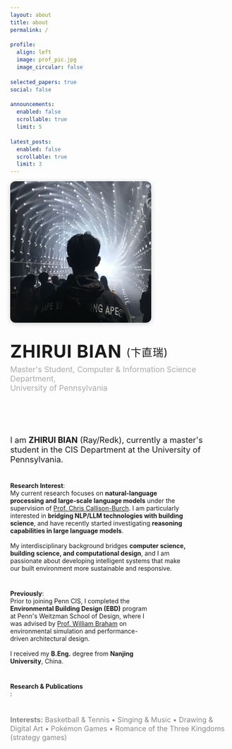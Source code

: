 ```yaml
---
layout: about
title: about
permalink: /

profile:
  align: left
  image: prof_pic.jpg
  image_circular: false

selected_papers: true
social: false

announcements:
  enabled: false
  scrollable: true
  limit: 5

latest_posts:
  enabled: false
  scrollable: true
  limit: 3
---
```


<div style="display: flex; align-items: flex-start; gap: 2.5rem; flex-wrap: wrap;">
  <div style="flex: 0 0 auto; max-width: 320px;">
    <img src="/assets/img/prof_pic.jpg" alt="Zhirui Bian" style="width: 100%; border-radius: 12px; box-shadow: 0 2px 12px #0003;">
  </div>
  <div style="flex: 1 1 320px; min-width: 260px; display: flex; flex-direction: column; justify-content: flex-start;">
    <div style="font-size: 2.5rem; font-weight: bold; letter-spacing: 1px; line-height: 1.1; text-transform: uppercase;">ZHIRUI BIAN <span style="font-size:1.5rem;font-weight:normal;vertical-align:middle;">(卞直瑞)</span></div>
    <div style="font-size: 1.1rem; margin: 0.5rem 0 1.2rem 0; color: #aaa;">Master's Student, Computer & Information Science Department,<br>University of Pennsylvania</div>
    <div style="margin-bottom: 1.2rem;">
      <a href="mailto:bzredk@seas.upenn.edu" style="margin-right: 0.7em;"><i class="fas fa-envelope fa-lg"></i></a>
      <a href="mailto:bzr962166649@gmail.com" style="margin-right: 0.7em;"><i class="fas fa-envelope-open fa-lg"></i></a>
      <a href="https://www.linkedin.com/in/zhirui-bian-65857526b/" target="_blank" style="margin-right: 0.7em;"><i class="fab fa-linkedin fa-lg"></i></a>
      <a href="https://scholar.google.com.hk/citations?user=vmCWvc8AAAAJ&hl=zh-CN" target="_blank"><i class="ai ai-google-scholar-square ai-lg"></i></a>
    </div>
  </div>
</div>

<div style="max-width:1200px;margin:2.5rem auto 1.5rem auto;font-size:1.15rem;">
I am <b>ZHIRUI BIAN</b> (Ray/Redk), currently a master's student in the CIS Department at the University of Pennsylvania.
</div>

<div style="display: flex; flex-wrap: wrap; gap: 2.5rem; margin-top:2.5rem; max-width:1200px;">
  <div style="flex:1 1 320px; min-width:260px; max-width:400px;">
    <b>Research Interest</b>:<br>
    My current research focuses on <b>natural-language processing and large-scale language models</b> under the supervision of <a href="https://www.cis.upenn.edu/~ccb/" target="_blank">Prof. Chris Callison-Burch</a>. I am particularly interested in <b>bridging NLP/LLM technologies with building science</b>, and have recently started investigating <b>reasoning capabilities in large language models</b>.<br><br>
    My interdisciplinary background bridges <b>computer science, building science, and computational design</b>, and I am passionate about developing intelligent systems that make our built environment more sustainable and responsive.
  </div>
  <div style="flex:1 1 220px; min-width:220px; max-width:320px;">
    <b>Previously</b>:<br>
    Prior to joining Penn CIS, I completed the <b>Environmental Building Design (EBD)</b> program at Penn's Weitzman School of Design, where I was advised by <a href="https://www.design.upenn.edu/people/william-w-braham" target="_blank">Prof. William Braham</a> on environmental simulation and performance-driven architectural design.<br><br>
    I received my <b>B.Eng.</b> degree from <b>Nanjing University</b>, China.
  </div>
  <div style="flex:1 1 320px; min-width:260px; max-width:400px; display:flex; flex-direction:column;">
    <b>Research & Publications</b>:
    <!-- Research & Publications (selected_papers) will be rendered below by layout -->
  </div>
</div>

<div style="margin-top:2.5rem;font-size:1rem;color:#888;"><b>Interests:</b> Basketball & Tennis &bull; Singing & Music &bull; Drawing & Digital Art &bull; Pokémon Games &bull; Romance of the Three Kingdoms (strategy games)</div>
